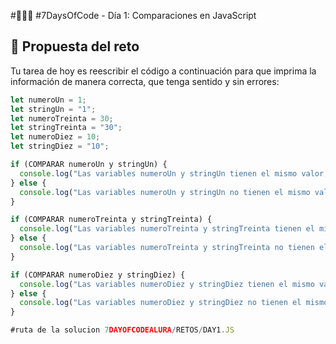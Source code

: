 #👩🏾‍💻 #7DaysOfCode - Día 1: Comparaciones en JavaScript
## 📝 Propuesta del reto  
Tu tarea de hoy es reescribir el código a continuación para que imprima la información de manera correcta, que tenga sentido y sin errores:

```javascript
let numeroUn = 1;
let stringUn = "1";
let numeroTreinta = 30;
let stringTreinta = "30";
let numeroDiez = 10;
let stringDiez = "10";

if (COMPARAR numeroUn y stringUn) {
  console.log("Las variables numeroUn y stringUn tienen el mismo valor, pero tipos diferentes");
} else {
  console.log("Las variables numeroUn y stringUn no tienen el mismo valor");
}

if (COMPARAR numeroTreinta y stringTreinta) {
  console.log("Las variables numeroTreinta y stringTreinta tienen el mismo valor y el mismo tipo");
} else {
  console.log("Las variables numeroTreinta y stringTreinta no tienen el mismo tipo");
}

if (COMPARAR numeroDiez y stringDiez) {
  console.log("Las variables numeroDiez y stringDiez tienen el mismo valor, pero tipos diferentes");
} else {
  console.log("Las variables numeroDiez y stringDiez no tienen el mismo valor");
}

#ruta de la solucion 7DAYOFCODEALURA/RETOS/DAY1.JS